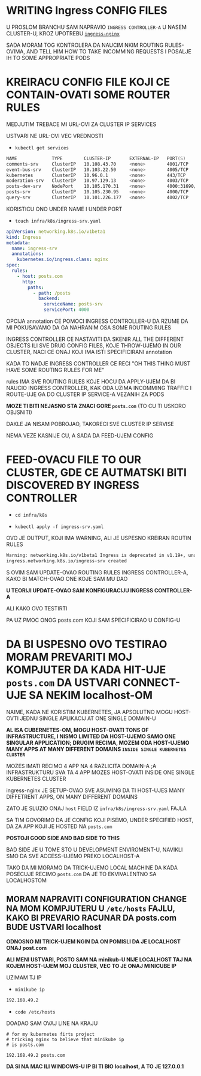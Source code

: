 # WRITING Ingress CONFIG FILES

U PROSLOM BRANCHU SAM NAPRAVIO `INGRESS CONTROLLER-A` U NASEM CLUSTER-U, KROZ UPOTREBU [`ingress-nginx`](https://kubernetes.github.io/ingress-nginx/deploy/#minikube)

SADA MORAM TOG KONTROLERA DA NAUCIM NKIM ROUTING RULES-OVIMA, AND TELL HIM HOW TO TAKE INCOMMING REQUESTS I POSALJE IH TO SOME APPROPRIATE PODS

# KREIRACU CONFIG FILE KOJI CE CONTAIN-OVATI SOME ROUTER RULES

MEDJUTIM TREBACE MI URL-OVI ZA CLUSTER IP SERVICES

USTVARI NE URL-OVI VEC VREDNOSTI

- `kubectl get services`

```zsh
NAME             TYPE        CLUSTER-IP       EXTERNAL-IP   PORT(S)          AGE
comments-srv     ClusterIP   10.108.43.70     <none>        4001/TCP         23h
event-bus-srv    ClusterIP   10.103.22.50     <none>        4005/TCP         28h
kubernetes       ClusterIP   10.96.0.1        <none>        443/TCP          3d9h
moderation-srv   ClusterIP   10.97.129.13     <none>        4003/TCP         23h
posts-dev-srv    NodePort    10.105.170.31    <none>        4000:31690/TCP   27h
posts-srv        ClusterIP   10.105.230.95    <none>        4000/TCP         31h
query-srv        ClusterIP   10.101.226.177   <none>        4002/TCP         23h
```

KORISTICU ONO UNDER NAME I UNDER PORT

- `touch infra/k8s/ingress-srv.yaml`

```yaml
apiVersion: networking.k8s.io/v1beta1
kind: Ingress
metadata:
  name: ingress-srv
  annotations:
    kubernetes.io/ingress.class: nginx
spec:
  rules:
    - host: posts.com
      http:
        paths:
          - path: /posts
            backend:
              serviceName: posts-srv
              servicePort: 4000

```

OPCIJA annotation CE POMOCI INGRESS CONTROLLER-U DA RZUME DA MI POKUSAVAMO DA GA NAHRANIM OSA SOME ROUTING RULES

INGRESS CONTROLLER CE NASTAVITI DA SKENIR ALL THE DIFFERENT OBJECTS ILI SVE DRUG CONFIG FILES, KOJE THROW-UJEMO IN OUR CLUSTER, NACI CE ONAJ KOJI IMA ISTI SPECIFICIRANI annotation

KADA TO NADJE INGRESS CONTROLLER CE RECI "OH THIS THING MUST HAVE SOME ROUTING RULES FOR ME"

rules IMA SVE ROUTING RULES KOJE HOCU DA APPLY-UJEM DA BI NAUCIO INGRESS CONTROLLER, KAK ODA UZIMA INCOMMING TRAFFIC I ROUTE-UJE GA DO CLUSTER IP SERVICE-A VEZANIH ZA PODS

**MOZE TI BITI NEJASNO STA ZNACI GORE `posts.com`** (TO CU TI USKORO OBJSNITI)

DAKLE JA NISAM POBROJAO, TAKORECI SVE CLUSTER IP SERVISE

NEMA VEZE KASNIJE CU, A SADA DA FEED-UJEM CONFIG

# FEED-OVACU FILE TO OUR CLUSTER, GDE CE AUTMATSKI BITI DISCOVERED BY INGRESS CONTROLLER

- `cd infra/k8s`

- `kubectl apply -f ingress-srv.yaml`

OVO JE OUTPUT, KOJI IMA WARNING, ALI JE USPESNO KREIRAN ROUTIN RULES

```zsh
Warning: networking.k8s.io/v1beta1 Ingress is deprecated in v1.19+, unavailable in v1.22+; use networking.k8s.io/v1 Ingress
ingress.networking.k8s.io/ingress-srv created

```

S OVIM SAM UPDATE-OVAO ROUTING RULES INGRESS CONTROLLER-A, KAKO BI MATCH-OVAO ONE KOJE SAM MU DAO

**U TEORIJI UPDATE-OVAO SAM KONFIGURACIJU INGRESS CONTROLLER-A**

ALI KAKO OVO TESTIRTI

PA UZ PMOC ONOG posts.com KOJI SAM SPECIFICIRAO U CONFIG-U

# DA BI USPESNO OVO TESTIRAO MORAM PREVARITI MOJ KOMPJUTER DA KADA HIT-UJE `posts.com` DA USTVARI CONNECT-UJE SA NEKIM localhost-OM

NAIME, KADA NE KORISTIM KUBERNETES, JA APSOLUTNO MOGU HOST-OVTI JEDNU SINGLE APLIKACIJ AT ONE SINGLE DOMAIN-U

**AL ISA CUBERNETES-OM, MOGU HOST-OVATI TONS OF INFRASTRUCTURE, I NISMO LIMITED DA HOST-UJEMO SAMO ONE SINGULAR APPLICATION; DRUGIM RECIMA, MOZEM ODA HOST-UJEMO MANY APPS AT MANY DIFFERENT DOMAINS `INSIDE SINGLE KUBERNETES CLUSTER`**

MOZES IMATI RECIMO 4 APP NA 4 RAZLICITA DOMAIN-A ;A INFRASTRUKTURU SVA TA 4 APP MOZES HOST-OVATI INSIDE ONE SINGLE KUBERNETES CLUSTER

ingress-nginx JE SETUP-OVAO SVE ASUMING DA TI HOST-UJES MANY DIFFETRENT APPS, ON MANY DIFFERENT DOMAINS

ZATO JE SLUZIO ONAJ `host` FIELD IZ `infra/k8s/ingress-srv.yaml` FAJLA

SA TIM GOVORIMO DA JE CONFIG KOJI PISEMO, UNDER SPECIFIED HOST, DA ZA APP KOJI JE HOSTED NA `posts.com`

**POSTOJI GOOD SIDE AND BAD SIDE TO THIS**

BAD SIDE JE U TOME STO U DEVELOPMENT ENVIROMENT-U, NAVIKLI SMO DA SVE ACCESS-UJEMO PREKO LOCALHOST-A

TAKO DA MI MORAMO DA TRICK-UJEMO LOCAL MACHINE DA KADA POSECUJE RECIMO `posts.com` DA JE TO EKVIVALENTNO SA LOCALHOSTOM

## MORAM NAPRAVITI CONFIGURATION CHANGE NA MOM KOMPJUTERU U `/etc/hosts` FAJLU, KAKO BI PREVARIO RACUNAR DA posts.com BUDE USTVARI localhost

**ODNOSNO MI TRICK-UJEM NGIN DA ON POMISLI DA JE LOCALHOST ONAJ post.com**

**ALI MENI USTVARI, POSTO SAM NA minikub-U NIJE LOCALHOST TAJ NA KOJEM HOST-UJEM MOJ CLUSTER, VEC TO JE ONAJ MINICUBE IP**

UZIMAM TJ IP

- `minikube ip`

```zsh
192.168.49.2
```

- `code /etc/hosts`

DOADAO SAM OVAJ LINE NA KRAJU

```vi
# for my kubernetes firts project
# tricking nginx to believe that minikube ip
# is posts.com

192.168.49.2 posts.com
```

**DA SI NA MAC ILI WINDOWS-U IP BI TI BIO localhost, A TO JE 127.0.0.1**

